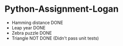 # Python-Assignment-Logan
- Hamming distance DONE
- Leap year DONE
- Zebra puzzle DONE
- Triangle NOT DONE (Didn't pass unit tests)

